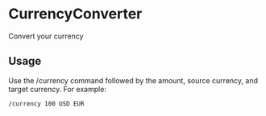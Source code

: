 # CurrencyConverter
Convert your currency

## Usage
Use the /currency command followed by the amount, source currency, and target currency. For example:

`/currency 100 USD EUR`
